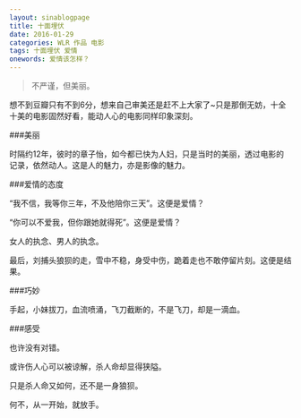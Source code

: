 ```yaml
---
layout: sinablogpage
title: 十面埋伏
date: 2016-01-29
categories: WLR 作品 电影
tags: 十面埋伏 爱情
onewords: 爱情该怎样？
---
```

> 不严谨，但美丽。

想不到豆瓣只有不到6分，想来自己审美还是赶不上大家了~只是那倒无妨，十全十美的电影固然好看，能动人心的电影同样印象深刻。

###美丽

时隔约12年，彼时的章子怡，如今都已快为人妇，只是当时的美丽，透过电影的记录，依然动人。这是人的魅力，亦是影像的魅力。

###爱情的态度

“我不信，我等你三年，不及他陪你三天”。这便是爱情？

“你可以不爱我，但你跟她就得死”。这便是爱情？

女人的执念、男人的执念。

最后，刘捕头狼狈的走，雪中不稳，身受中伤，跪着走也不敢停留片刻。这便是结果。

###巧妙

手起，小妹拔刀，血流喷涌，飞刀截断的，不是飞刀，却是一滴血。


###感受

也许没有对错。

或许伤人心可以被谅解，杀人命却显得狭隘。

只是杀人命又如何，还不是一身狼狈。

何不，从一开始，就放手。
